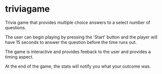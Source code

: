 # triviagame

Trivia game that provides multiple choice answers to a select number of questions.

The user can begin playing by pressing the 'Start' button and the player will have 15 seconds to answer the question before the time runs out.

The game is interactive and provides feeback to the user and provides a timing aspect.

At the end of the game, the stats will notify you what your outcome was.
